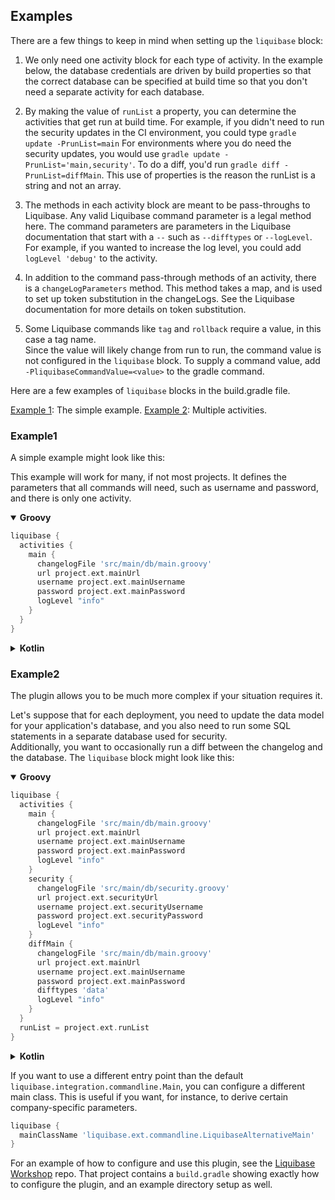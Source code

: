 Examples
--------

There are a few things to keep in mind when setting up the `liquibase` block:

1. We only need one activity block for each type of activity.  In the example below, the database
   credentials are driven by build properties so that the correct database can be specified at build
   time so that you don't need a separate activity for each database.

2. By making the value of `runList` a property, you can determine the activities that get run at
   build time.  For example, if you didn't need to run the security updates in the CI environment,
   you could type `gradle update -PrunList=main` For environments where you do need the security
   updates, you would use `gradle update -PrunList='main,security'`.  To do a diff, you'd run
   `gradle diff -PrunList=diffMain`.  This use of properties is the reason the runList is a string
   and not an array.

3. The methods in each activity block are meant to be pass-throughs to Liquibase.  Any valid
   Liquibase command parameter is a legal method here.  The command parameters are parameters in the
   Liquibase documentation that start with a `--` such as `--difftypes` or `--logLevel`.  For
   example, if you wanted to increase the log level, you could add `logLevel 'debug'` to the
   activity.

4. In addition to the command pass-through methods of an activity, there is a `changeLogParameters`
   method.  This method takes a map, and is used to set up token substitution in the changeLogs.  See
   the Liquibase documentation for more details on token substitution.

5. Some Liquibase commands like `tag` and `rollback` require a value, in this case a tag name.  
   Since the value will likely change from run to run, the command value is not configured in the
   `liquibase` block.  To supply a command value, add `-PliquibaseCommandValue=<value>` to the
   gradle command.

Here are a few examples of `liquibase` blocks in the build.gradle file.

[Example 1](#example1): The simple example.
[Example 2](#example2): Multiple activities.

### Example1

A simple example might look like this:

This example will work for many, if not most projects.  It defines the parameters that all commands
will need, such as username and password, and there is only one activity.

<details open>
<summary><b>Groovy</b></summary>

```groovy
liquibase {
  activities {
    main {
      changelogFile 'src/main/db/main.groovy'
      url project.ext.mainUrl
      username project.ext.mainUsername
      password project.ext.mainPassword
      logLevel "info"
    }
  }
}
```

</details>
<details>
<summary><b>Kotlin</b></summary>

Coming Soon
</details>


### Example2

The plugin allows you to be much more complex if your situation requires it.

Let's suppose that for each deployment, you need to update the data model for your application's
database, and you also need to run some SQL statements in a separate database used for security.  
Additionally, you want to occasionally run a diff between the changelog and the database.  The
`liquibase` block might look like this:

<details open>
<summary><b>Groovy</b></summary>

```groovy
liquibase {
  activities {
    main {
      changelogFile 'src/main/db/main.groovy'
      url project.ext.mainUrl
      username project.ext.mainUsername
      password project.ext.mainPassword
      logLevel "info"
    }
    security {
      changelogFile 'src/main/db/security.groovy'
      url project.ext.securityUrl
      username project.ext.securityUsername
      password project.ext.securityPassword
      logLevel "info"
    }
    diffMain {
      changelogFile 'src/main/db/main.groovy'
      url project.ext.mainUrl
      username project.ext.mainUsername
      password project.ext.mainPassword
      difftypes 'data'
      logLevel "info"
    }
  }
  runList = project.ext.runList
}
```

</details>
<details>
<summary><b>Kotlin</b></summary>

Coming Soon
</details>


If you want to use a different entry point than the default 
`liquibase.integration.commandline.Main`, you can configure a different main class. This is
useful if you want, for instance, to derive certain company-specific parameters.

```groovy
liquibase {
  mainClassName 'liquibase.ext.commandline.LiquibaseAlternativeMain'
}
```

For an example of how to configure and use this plugin, see the
[Liquibase Workshop](https://github.com/stevesaliman/liquibase-workshop) repo. That project contains
a `build.gradle` showing exactly how to configure the plugin, and an example directory setup as well.
